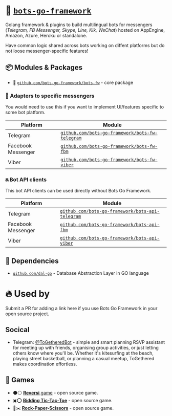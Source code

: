 # 🤖 [`bots-go-framework`](https://github.com/bots-go-framework)

Golang framework & plugins to build multilingual bots for messengers (_Telegram, FB Messenger, Skype, Line, Kik, WeChat_)
hosted on AppEngine, Amazon, Azure, Heroku or standalone.

Have common logic shared across bots working on diffent platforms but do not loose messenger-specific features!

## 📦 Modules & Packages

- 🤖 [`github.com/bots-go-framework/bots-fw`](https://github.com/bots-go-framework/bots-fw) - core package

### 🔌 Adapters to specific messengers
You would need to use this if you want to implement UI/features specific to some bot platform.

| Platform | Module   |
|----------|----------|
| Telegram            | [`github.com/bots-go-framework/bots-fw-telegram`](https://github.com/bots-go-framework/bots-fw-telegram) |
| Facebook Messenger  | [`github.com/bots-go-framework/bots-fw-fbm`](https://github.com/bots-go-framework/bots-fw-fbm) |
| Viber               | [`github.com/bots-go-framework/bots-fw-viber`](https://github.com/bots-go-framework/bots-fw-viber) |

### 🔛 Bot API clients
This bot API clients can be used directly without Bots Go Framework.

| Platform | Module   |
|----------|----------|
| Telegram            | [`github.com/bots-go-framework/bots-api-telegram`](https://github.com/bots-go-framework/bots-api-telegram) |
| Facebook Messenger  | [`github.com/bots-go-framework/bots-api-fbm`](https://github.com/bots-go-framework/bots-api-fbm) |
| Viber               | [`github.com/bots-go-framework/bots-api-viber`](https://github.com/bots-go-framework/bots-api-viber) |

## 🙏 Dependencies

- [`github.com/dal-go`](https://github.com/dal-go) - Database Abstraction Layer in GO language

# 🔥 Used by
Submit a PR for adding a link here if you use Bots Go Framework in your open source project.
## Socical
- Telegram: [@ToGetheredBot](https://t.me/ToGetheredBot) - simple and smart planning RSVP assistant for meeting up with friends, organising group activities, or just letting others know where you'll be. Whether it's kitesurfing at the beach, playing street basketball, or planning a casual meetup, ToGethered makes coordination effortless.
## 🎲 Games
- ⚫⚪ [**Reversi** game](https://github.com/prizarena/reversi) - open source game.
- ✖️⭕ [**Bidding Tic-Tac-Toe**](https://github.com/prizarena/bidding-tictactoe) - open source game.
- 📃✂️ [**Rock-Paper-Scissors**](https://github.com/prizarena/rock-paper-scissors) - open source game.
